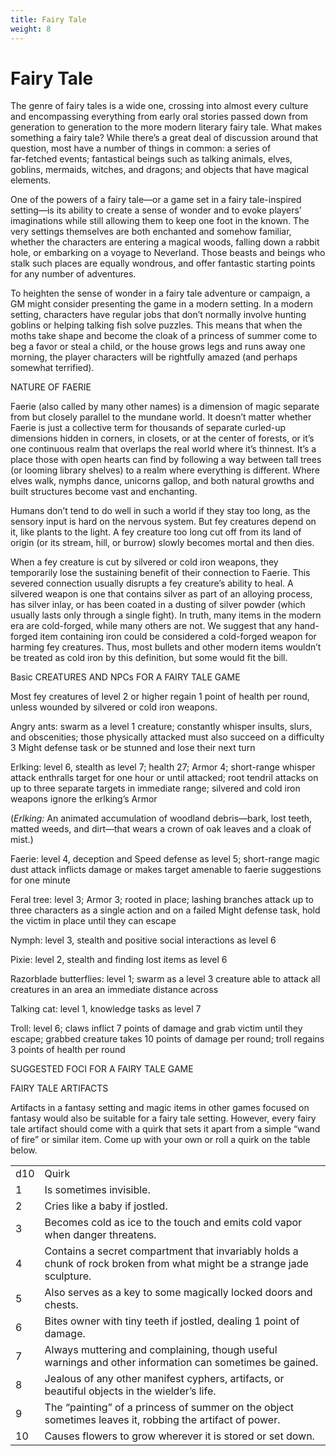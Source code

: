 ```yaml
---
title: Fairy Tale
weight: 8
---
```


# Fairy Tale

The genre of fairy tales is a wide one, crossing into almost every culture and encompassing everything from early oral stories passed down from generation to generation to the more modern literary fairy tale. What makes something a fairy tale? While there’s a great deal of discussion around that question, most have a number of things in common: a series of  
far-fetched events; fantastical beings such as talking animals, elves, goblins, mermaids, witches, and dragons; and objects that have magical elements.

One of the powers of a fairy tale—or a game set in a fairy tale-inspired setting—is its ability to create a sense of wonder and to evoke players’ imaginations while still allowing them to keep one foot in the known. The very settings themselves are both enchanted and somehow familiar, whether the characters are entering a magical woods, falling down a rabbit hole, or embarking on a voyage to Neverland. Those beasts and beings who stalk such places are equally wondrous, and offer fantastic starting points for any number of adventures.

To heighten the sense of wonder in a fairy tale adventure or campaign, a GM might consider presenting the game in a modern setting. In a modern setting, characters have regular jobs that don’t normally involve hunting goblins or helping talking fish solve puzzles. This means that when the moths take shape and become the cloak of a princess of summer come to beg a favor or steal a child, or the house grows legs and runs away one morning, the player characters will be rightfully amazed (and perhaps somewhat terrified).

NATURE OF FAERIE

Faerie (also called by many other names) is a dimension of magic separate from but closely parallel to the mundane world. It doesn’t matter whether Faerie is just a collective term for thousands of separate curled-up dimensions hidden in corners, in closets, or at the center of forests, or it’s one continuous realm that overlaps the real world where it’s thinnest. It’s a place those with open hearts can find by following a way between tall trees (or looming library shelves) to a realm where everything is different. Where elves walk, nymphs dance, unicorns gallop, and both natural growths and built structures become vast and enchanting.

Humans don’t tend to do well in such a world if they stay too long, as the sensory input is hard on the nervous system. But fey creatures depend on it, like plants to the light. A fey creature too long cut off from its land of origin (or its stream, hill, or burrow) slowly becomes mortal and then dies.

When a fey creature is cut by silvered or cold iron weapons, they temporarily lose the sustaining benefit of their connection to Faerie. This severed connection usually disrupts a fey creature’s ability to heal. A silvered weapon is one that contains silver as part of an alloying process, has silver inlay, or has been coated in a dusting of silver powder (which usually lasts only through a single fight). In truth, many items in the modern era are cold-forged, while many others are not. We suggest that any hand-forged item containing iron could be considered a cold-forged weapon for harming fey creatures. Thus, most bullets and other modern items wouldn’t be treated as cold iron by this definition, but some would fit the bill.

Basic CREATURES AND NPCs FOR A FAIRY TALE GAME

Most fey creatures of level 2 or higher regain 1 point of health per round, unless wounded by silvered or cold iron weapons.

Angry ants: swarm as a level 1 creature; constantly whisper insults, slurs, and obscenities; those physically attacked must also succeed on a difficulty 3 Might defense task or be stunned and lose their next turn

Erlking: level 6, stealth as level 7; health 27; Armor 4; short-range whisper attack enthralls target for one hour or until attacked; root tendril attacks on up to three separate targets in immediate range; silvered and cold iron weapons ignore the erlking’s Armor

(*Erlking:* An animated accumulation of woodland debris—bark, lost teeth, matted weeds, and dirt—that wears a crown of oak leaves and a cloak of mist.)

Faerie: level 4, deception and Speed defense as level 5; short-range magic dust attack inflicts damage or makes target amenable to faerie suggestions for one minute

Feral tree: level 3; Armor 3; rooted in place; lashing branches attack up to three characters as a single action and on a failed Might defense task, hold the victim in place until they can escape

Nymph: level 3, stealth and positive social interactions as level 6

Pixie: level 2, stealth and finding lost items as level 6

Razorblade butterflies: level 1; swarm as a level 3 creature able to attack all creatures in an area an immediate distance across

Talking cat: level 1, knowledge tasks as level 7

Troll: level 6; claws inflict 7 points of damage and grab victim until they escape; grabbed creature takes 10 points of damage per round; troll regains 3 points of health per round

SUGGESTED FOCI FOR A FAIRY TALE GAME

FAIRY TALE ARTIFACTS

Artifacts in a fantasy setting and magic items in other games focused on fantasy would also be suitable for a fairy tale setting. However, every fairy tale artifact should come with a quirk that sets it apart from a simple “wand of fire” or similar item. Come up with your own or roll a quirk on the table below.

|     |                                                                                                                         |
|-----|-------------------------------------------------------------------------------------------------------------------------|
| d10 | Quirk                                                                                                                   |
| 1   | Is sometimes invisible.                                                                                                 |
| 2   | Cries like a baby if jostled.                                                                                           |
| 3   | Becomes cold as ice to the touch and emits cold vapor when danger threatens.                                            |
| 4   | Contains a secret compartment that invariably holds a chunk of rock broken from what might be a strange jade sculpture. |
| 5   | Also serves as a key to some magically locked doors and chests.                                                         |
| 6   | Bites owner with tiny teeth if jostled, dealing 1 point of damage.                                                      |
| 7   | Always muttering and complaining, though useful warnings and other information can sometimes be gained.                 |
| 8   | Jealous of any other manifest cyphers, artifacts, or beautiful objects in the wielder’s life.                           |
| 9   | The “painting” of a princess of summer on the object sometimes leaves it, robbing the artifact of power.                |
| 10  | Causes flowers to grow wherever it is stored or set down.                                                               |
